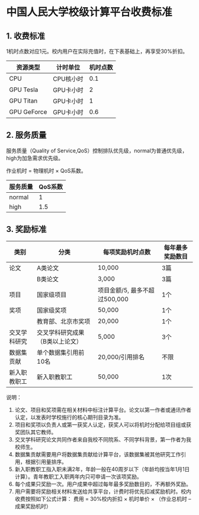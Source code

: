 # 中国人民大学校级计算平台收费标准

## 1. 收费标准

1机时点数对应1元。校内用户在实际充值时，在下表基础上，再享受30%折扣。

| 资源类型    | 计时单位  | 机时点数 |
| ----------- | --------- | ---- |
| CPU         | CPU核小时 | 0.1    |
| GPU Tesla   | GPU卡小时 | 2   |
| GPU Titan   | GPU卡小时 | 1   |
| GPU GeForce | GPU卡小时 | 0.6    |

## 2. 服务质量

服务质量（Quality of Service,QoS）控制排队优先级，normal为普通优先级，high为加急需求优先级。

作业机时 = 物理机时 × QoS系数。

| 服务质量 | QoS系数 |
| -------- | ------- |
| normal   | 1       |
| high     | 1.5     |

## 3. 奖励标准

| 类别         | 分类                            | 每项奖励机时点数                  | 每年最多奖励数目 |
| ------------ | ------------------------------- | ----------------------------- | ---------------- |
| 论文         | A类论文                         | 10,000                       | 3篇              |
|              | B类论文                         | 3,000                        | 3篇              |
| 项目         | 国家级项目                      | 项目金额/5, 最多不超过500,000 | 1个              |
| 奖项         | 国家级奖项                      | 50,000                       | 1个              |
|              | 教育部、北京市奖项              | 20,000                       | 1个              |
| 交叉学科研究 | 交叉学科研究成果（B类以上论文） | 5,000                        | 3个              |
| 数据集贡献   | 单个数据集引用前10名            | 20,000/引用排名              | 不限             |
| 新入职教职工 | 新入职教职工                    | 50,000                       | 1次              |


说明：

1.	论文、项目和奖项需在相关材料中标注计算平台。论文以第一作者或通讯作者认定，以发表时学校施行的核心期刊目录为准。
2.	项目和奖项以负责人或第一获奖人认定，获奖人可以将机时分配给项目组或获奖团队其它教师。
3.	交叉学科研究论文共同作者来自我校不同院系、不同学科背景，第一作者为我校师生。
4.	数据集贡献需要用户将数据集贡献给计算平台，该数据集被其他研究工作引用，根据引用量排序。
5.	新入职教职工指入职未满2年，年龄一般在40周岁以下（年龄均按当年1月1日计算）。青年教职工入职两年内只可申请一次该项奖励。
6.	每个成果只奖励一次。用户成果中超过每年最多奖励数目的，不再额外奖励。
7.	用户需要将奖励相关材料发送给共享平台，计费时将优先扣减奖励机时。校内收费按照如下公式计算：
费用 = 30%校内折扣 × 机时单价 × （作业总机时 – 成果奖励机时）